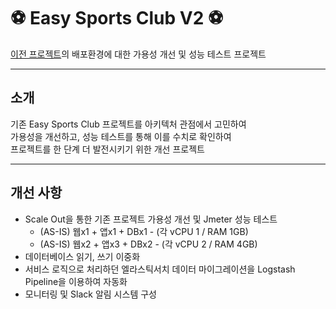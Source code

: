 # ⚽ Easy Sports Club V2 ⚽
[이전 프로젝트](https://github.com/MinWonHaeSo)의 배포환경에 대한 가용성 개선 및 성능 테스트 프로젝트

---
## 소개

기존 Easy Sports Club 프로젝트를 아키텍처 관점에서 고민하여<br>
가용성을 개선하고, 성능 테스트를 통해 이를 수치로 확인하여<br>
프로젝트를 한 단계 더 발전시키기 위한 개선 프로젝트<br>

---

## 개선 사항
- Scale Out을 통한 기존 프로젝트 가용성 개선 및 Jmeter 성능 테스트
  - (AS-IS) 웹x1 + 앱x1 + DBx1 - (각 vCPU 1 / RAM 1GB)
  - (AS-IS) 웹x2 + 앱x3 + DBx2 - (각 vCPU 2 / RAM 4GB)
- 데이터베이스 읽기, 쓰기 이중화
- 서비스 로직으로 처리하던 엘라스틱서치 데이터 마이그레이션을 Logstash Pipeline을 이용하여 자동화
- 모니터링 및 Slack 알림 시스템 구성
